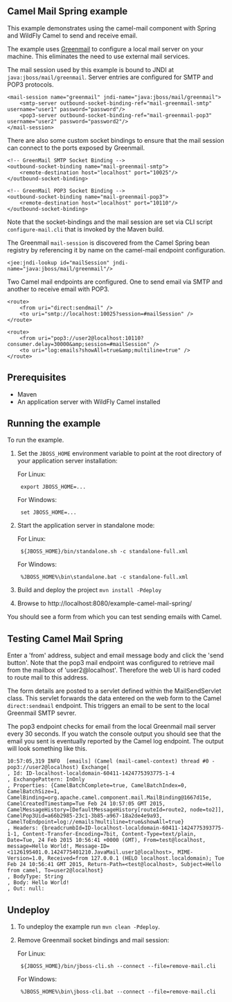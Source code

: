 Camel Mail Spring example
-------------------------

This example demonstrates using the camel-mail component with Spring and WildFly Camel to send and receive email.

The example uses [Greenmail](http://www.icegreen.com/greenmail/) to configure a local mail server on your machine. This eliminates the need to
use external mail services.

The mail session used by this example is bound to JNDI at `java:jboss/mail/greenmail`. Server entries are configured for SMTP and POP3 protocols.

    <mail-session name="greenmail" jndi-name="java:jboss/mail/greenmail">
        <smtp-server outbound-socket-binding-ref="mail-greenmail-smtp" username="user1" password="password"/>
        <pop3-server outbound-socket-binding-ref="mail-greenmail-pop3" username="user2" password="password2"/>
    </mail-session>

There are also some custom socket bindings to ensure that the mail session can connect to the ports exposed by Greenmail.

    <!-- GreenMail SMTP Socket Binding -->
    <outbound-socket-binding name="mail-greenmail-smtp">
        <remote-destination host="localhost" port="10025"/>
    </outbound-socket-binding>

    <!-- GreenMail POP3 Socket Binding -->
    <outbound-socket-binding name="mail-greenmail-pop3">
        <remote-destination host="localhost" port="10110"/>
    </outbound-socket-binding>

Note that the socket-bindings and the mail session are set via CLI script `configure-mail.cli` that is invoked by
the Maven build.

The Greenmail `mail-session` is discovered from the Camel Spring bean registry by referencing it by name on the camel-mail endpoint configuration.

    <jee:jndi-lookup id="mailSession" jndi-name="java:jboss/mail/greenmail"/>

Two Camel mail endpoints are configured. One to send email via SMTP and another to receive email with POP3.

    <route>
        <from uri="direct:sendmail" />
        <to uri="smtp://localhost:10025?session=#mailSession" />
    </route>

    <route>
        <from uri="pop3://user2@localhost:10110?consumer.delay=30000&amp;session=#mailSession" />
        <to uri="log:emails?showAll=true&amp;multiline=true" />
    </route>

Prerequisites
-------------

* Maven
* An application server with WildFly Camel installed

Running the example
-------------------

To run the example.

1. Set the `JBOSS_HOME` environment variable to point at the root directory of your application server installation:

    For Linux:

        export JBOSS_HOME=...

    For Windows:

        set JBOSS_HOME=...

2. Start the application server in standalone mode:

    For Linux:

        ${JBOSS_HOME}/bin/standalone.sh -c standalone-full.xml

    For Windows:

        %JBOSS_HOME%\bin\standalone.bat -c standalone-full.xml

3. Build and deploy the project `mvn install -Pdeploy`

4. Browse to http://localhost:8080/example-camel-mail-spring/

You should see a form from which you can test sending emails with Camel.

Testing Camel Mail Spring
-------------------------

Enter a 'from' address, subject and email message body and click the 'send button'. Note that the pop3 mail endpoint was configured to retrieve mail from the mailbox of 'user2@localhost'. Therefore the web UI is hard coded to route mail to this address.

The form details are posted to a servlet defined within the MailSendServlet class. This servlet forwards the data entered on the web form to the Camel `direct:sendmail` endpoint. This triggers an email to be sent to the local Greenmail SMTP sevrer.

The pop3 endpoint checks for email from the local Greenmail mail server every 30 seconds. If you watch the console output you should see that the email you sent is eventually reported by the Camel log endpoint. The output will look something like this.

    10:57:05,319 INFO  [emails] (Camel (mail-camel-context) thread #0 - pop3://user2@localhost) Exchange[
    , Id: ID-localhost-localdomain-60411-1424775393775-1-4
    , ExchangePattern: InOnly
    , Properties: {CamelBatchComplete=true, CamelBatchIndex=0, CamelBatchSize=1, CamelBinding=org.apache.camel.component.mail.MailBinding@1667d15e, CamelCreatedTimestamp=Tue Feb 24 10:57:05 GMT 2015, CamelMessageHistory=[DefaultMessageHistory[routeId=route2, node=to2]], CamelPop3Uid=a66b2985-23c1-3b85-a967-18a2de4e9a93, CamelToEndpoint=log://emails?multiline=true&showAll=true}
    , Headers: {breadcrumbId=ID-localhost-localdomain-60411-1424775393775-1-1, Content-Transfer-Encoding=7bit, Content-Type=text/plain, Date=Tue, 24 Feb 2015 10:56:41 +0000 (GMT), From=test@localhost, message=Hello World!, Message-ID=<1126195401.0.1424775401210.JavaMail.user1@localhost>, MIME-Version=1.0, Received=from 127.0.0.1 (HELO localhost.localdomain); Tue Feb 24 10:56:41 GMT 2015, Return-Path=<test@localhost>, Subject=Hello from camel, To=user2@localhost}
    , BodyType: String
    , Body: Hello World!
    , Out: null:

Undeploy
--------

1. To undeploy the example run `mvn clean -Pdeploy`.

2. Remove Greenmail socket bindings and mail session:

    For Linux:

        ${JBOSS_HOME}/bin/jboss-cli.sh --connect --file=remove-mail.cli

    For Windows:

        %JBOSS_HOME%\bin\jboss-cli.bat --connect --file=remove-mail.cli
